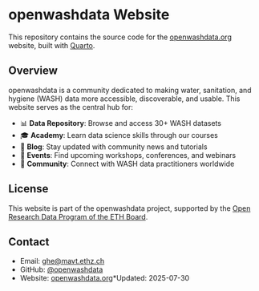 # openwashdata Website

This repository contains the source code for the [openwashdata.org](https://openwashdata.org) website, built with [Quarto](https://quarto.org/).

## Overview

openwashdata is a community dedicated to making water, sanitation, and hygiene (WASH) data more accessible, discoverable, and usable. This website serves as the central hub for:

- 📊 **Data Repository**: Browse and access 30+ WASH datasets
- 🎓 **Academy**: Learn data science skills through our courses
- 📰 **Blog**: Stay updated with community news and tutorials
- 📅 **Events**: Find upcoming workshops, conferences, and webinars
- 🤝 **Community**: Connect with WASH data practitioners worldwide

## License

This website is part of the openwashdata project, supported by the [Open Research Data Program of the ETH Board](https://ethrat.ch/en/eth-domain/open-research-data/).

## Contact

- Email: ghe@mavt.ethz.ch
- GitHub: [@openwashdata](https://github.com/openwashdata)
- Website: [openwashdata.org](https://openwashdata.org)*Updated: 2025-07-30
